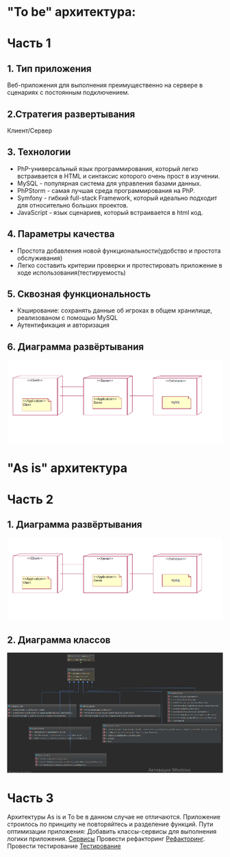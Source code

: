 # "To be" архитектура:
# Часть 1
## 1. Тип приложения
Веб-приложения для выполнения преимущественно на сервере в сценариях с постоянным подключением.
## 2.Стратегия развертывания
Клиент/Сервер
## 3. Технологии
* PhP-универсальный язык программирования, который легко встраивается в HTML и синтаксис которого очень прост в изучении.
* MySQL - популярная система для управления базами данных.
* PhPStorm - самая лучшая среда программирования на PhP.
* Symfony - гибкий full-stack Framework, который идеально подходит для относительно больших проектов. 
* JavaScript - язык сценариев, который встраивается в html код.
## 4. Параметры качества
* Простота добавления новой функциональности(удобство и простота обслуживания)
* Легко составить критерии проверки и протестировать приложение в ходе использования(тестируемость)
## 5. Сквозная функциональность
* Кэширование: сохранять данные об игроках в общем хранилище, реализованом с помощью MySQL
* Аутентификация и авторизация
## 6. Диаграмма развёртывания

![](Deployment.png)

# "As is" архитектура
# Часть 2

## 1. Диаграмма развёртывания

![](Deployment.png)

## 2. Диаграмма классов

![](diagram_of_classes.png)

# Часть 3
Архитектуры As is и To be в данном случае не отличаются. Приложение строилось по принципу не повторяйтесь и разделение функций.
Пути оптимизации приложения:
Добавить классы-сервисы для выполнения логики приложения. [Сервисы](https://trello.com/c/6OsnuS8w/51-%D0%BA%D0%B0%D0%BA-%D1%80%D0%B0%D0%B7%D1%80%D0%B0%D0%B1%D0%BE%D1%82%D1%87%D0%B8%D0%BA-%D1%8F-%D0%BE%D0%B1%D1%8F%D0%B7%D0%B0%D0%BD-%D0%B4%D0%BE%D0%B1%D0%B0%D0%B2%D0%B8%D1%82%D1%8C-%D0%BA%D0%BB%D0%B0%D1%81%D1%81%D1%8B-%D1%81%D0%B5%D1%80%D0%B2%D0%B8%D1%81%D1%8B-%D0%B4%D0%BB%D1%8F-%D0%B2%D1%8B%D0%BF%D0%BE%D0%BB%D0%BD%D0%B5%D0%BD%D0%B8%D1%8F-%D0%BB%D0%BE%D0%B3%D0%B8%D0%BA%D0%B8-%D0%BF%D1%80%D0%B8%D0%BB%D0%BE%D0%B6%D0%B5%D0%BD%D0%B8%D1%8F)
Провести рефакторинг [Рефакторинг](https://trello.com/c/dQrAq5e3/45-%D0%BA%D0%B0%D0%BA-%D1%80%D0%B0%D0%B7%D1%80%D0%B0%D0%B1%D0%BE%D1%82%D1%87%D0%B8%D0%BA-%D1%8F-%D0%BE%D0%B1%D1%8F%D0%B7%D0%B0%D0%BD-%D0%BF%D1%80%D0%BE%D0%B2%D0%B5%D1%81%D1%82%D0%B8-%D1%80%D0%B5%D1%84%D0%B0%D0%BA%D1%82%D0%BE%D1%80%D0%B8%D0%BD%D0%B3-%D0%BF%D1%80%D0%BE%D0%B3%D1%80%D0%B0%D0%BC%D0%BC%D0%BD%D0%BE%D0%B3%D0%BE-%D0%BA%D0%BE%D0%B4%D0%B0).
Провести тестирование [Тестирование](https://trello.com/c/TK2w7X8T/49-%D0%BA%D0%B0%D0%BA-%D1%80%D0%B0%D0%B7%D1%80%D0%B0%D0%B1%D0%BE%D1%82%D1%87%D0%B8%D0%BA-%D1%8F-%D0%BE%D0%B1%D1%8F%D0%B7%D0%B0%D0%BD-%D0%BF%D1%80%D0%BE%D0%B2%D0%B5%D1%81%D1%82%D0%B8-%D1%84%D1%83%D0%BD%D0%BA%D1%86%D0%B8%D0%BE%D0%BD%D0%B0%D0%BB%D1%8C%D0%BD%D0%BE%D0%B5-%D1%82%D0%B5%D1%81%D1%82%D0%B8%D1%80%D0%BE%D0%B2%D0%B0%D0%BD%D0%B8%D0%B5)
